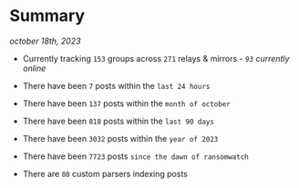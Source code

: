 
# Summary
_october 18th, 2023_

- Currently tracking `153` groups across `271` relays & mirrors - _`93` currently online_

- There have been `7` posts within the `last 24 hours`

- There have been `137` posts within the `month of october`

- There have been `818` posts within the `last 90 days`

- There have been `3032` posts within the `year of 2023`

- There have been `7723` posts `since the dawn of ransomwatch`

- There are `80` custom parsers indexing posts
